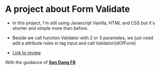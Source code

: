 # A project about Form Validate

- In this project, I'm still using Javascript Vanilla, HTML and CSS but it's shorter and simple more than before.

- Beside we call function Validator with 2 or 3 parametes, we just need add a attribute rules in tag input and call Validator(idOfForm)

- [Link to review](https://validate-form-2.netlify.app/)

With the guidance of **[Son Dang F8](https://fullstack.edu.vn/courses)**
